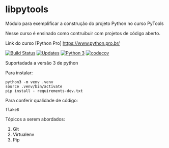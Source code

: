 # libpytools
Módulo para exemplificar a construção do projeto  Python no curso PyTools

Nesse curso é ensinado como contruibuir com projetos de código aberto.

Link do curso [Python Pro] https://www.python.pro.br/

[![Build Status](https://travis-ci.org/Jaquelinesa82/libpytools.svg?branch=main)](https://travis-ci.org/Jaquelinesa82/libpytools)
[![Updates](https://pyup.io/repos/github/Jaquelinesa82/libpytools/shield.svg)](https://pyup.io/repos/github/Jaquelinesa82/libpytools/)
[![Python 3](https://pyup.io/repos/github/Jaquelinesa82/libpytools/python-3-shield.svg)](https://pyup.io/repos/github/Jaquelinesa82/libpytools/)
[![codecov](https://codecov.io/gh/Jaquelinesa82/libpytools/branch/main/graph/badge.svg?token=J501K4JBNM)](https://codecov.io/gh/Jaquelinesa82/libpytools)

Suportadada a versão 3 de python

Para instalar: 

```console
python3 -m venv .venv
source .venv/bin/activate
pip install - requirements-dev.txt
``` 

Para conferir qualidade de código:

```console
flake8
```

Tópicos a serem abordados:
1. Git
2. Virtualenv
3. Pip
